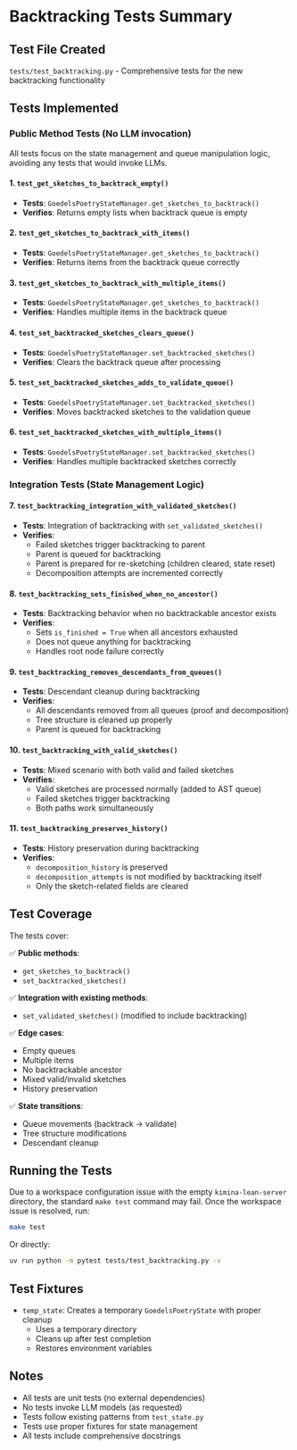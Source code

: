 # Backtracking Tests Summary

## Test File Created
`tests/test_backtracking.py` - Comprehensive tests for the new backtracking functionality

## Tests Implemented

### Public Method Tests (No LLM invocation)

All tests focus on the state management and queue manipulation logic, avoiding any tests that would invoke LLMs.

#### 1. `test_get_sketches_to_backtrack_empty()`
- **Tests**: `GoedelsPoetryStateManager.get_sketches_to_backtrack()`
- **Verifies**: Returns empty lists when backtrack queue is empty

#### 2. `test_get_sketches_to_backtrack_with_items()`
- **Tests**: `GoedelsPoetryStateManager.get_sketches_to_backtrack()`
- **Verifies**: Returns items from the backtrack queue correctly

#### 3. `test_get_sketches_to_backtrack_with_multiple_items()`
- **Tests**: `GoedelsPoetryStateManager.get_sketches_to_backtrack()`
- **Verifies**: Handles multiple items in the backtrack queue

#### 4. `test_set_backtracked_sketches_clears_queue()`
- **Tests**: `GoedelsPoetryStateManager.set_backtracked_sketches()`
- **Verifies**: Clears the backtrack queue after processing

#### 5. `test_set_backtracked_sketches_adds_to_validate_queue()`
- **Tests**: `GoedelsPoetryStateManager.set_backtracked_sketches()`
- **Verifies**: Moves backtracked sketches to the validation queue

#### 6. `test_set_backtracked_sketches_with_multiple_items()`
- **Tests**: `GoedelsPoetryStateManager.set_backtracked_sketches()`
- **Verifies**: Handles multiple backtracked sketches correctly

### Integration Tests (State Management Logic)

#### 7. `test_backtracking_integration_with_validated_sketches()`
- **Tests**: Integration of backtracking with `set_validated_sketches()`
- **Verifies**:
  - Failed sketches trigger backtracking to parent
  - Parent is queued for backtracking
  - Parent is prepared for re-sketching (children cleared, state reset)
  - Decomposition attempts are incremented correctly

#### 8. `test_backtracking_sets_finished_when_no_ancestor()`
- **Tests**: Backtracking behavior when no backtrackable ancestor exists
- **Verifies**:
  - Sets `is_finished = True` when all ancestors exhausted
  - Does not queue anything for backtracking
  - Handles root node failure correctly

#### 9. `test_backtracking_removes_descendants_from_queues()`
- **Tests**: Descendant cleanup during backtracking
- **Verifies**:
  - All descendants removed from all queues (proof and decomposition)
  - Tree structure is cleaned up properly
  - Parent is queued for backtracking

#### 10. `test_backtracking_with_valid_sketches()`
- **Tests**: Mixed scenario with both valid and failed sketches
- **Verifies**:
  - Valid sketches are processed normally (added to AST queue)
  - Failed sketches trigger backtracking
  - Both paths work simultaneously

#### 11. `test_backtracking_preserves_history()`
- **Tests**: History preservation during backtracking
- **Verifies**:
  - `decomposition_history` is preserved
  - `decomposition_attempts` is not modified by backtracking itself
  - Only the sketch-related fields are cleared

## Test Coverage

The tests cover:

✅ **Public methods**:
- `get_sketches_to_backtrack()`
- `set_backtracked_sketches()`

✅ **Integration with existing methods**:
- `set_validated_sketches()` (modified to include backtracking)

✅ **Edge cases**:
- Empty queues
- Multiple items
- No backtrackable ancestor
- Mixed valid/invalid sketches
- History preservation

✅ **State transitions**:
- Queue movements (backtrack → validate)
- Tree structure modifications
- Descendant cleanup

## Running the Tests

Due to a workspace configuration issue with the empty `kimina-lean-server` directory, the standard `make test` command may fail. Once the workspace issue is resolved, run:

```bash
make test
```

Or directly:
```bash
uv run python -m pytest tests/test_backtracking.py -v
```

## Test Fixtures

- `temp_state`: Creates a temporary `GoedelsPoetryState` with proper cleanup
  - Uses a temporary directory
  - Cleans up after test completion
  - Restores environment variables

## Notes

- All tests are unit tests (no external dependencies)
- No tests invoke LLM models (as requested)
- Tests follow existing patterns from `test_state.py`
- Tests use proper fixtures for state management
- All tests include comprehensive docstrings
